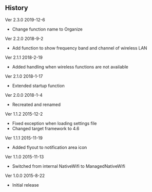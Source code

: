 ﻿## History

Ver 2.3.0 2019-12-6

 - Change function name to Organize

Ver 2.2.0 2018-9-2

 - Add function to show frequency band and channel of wireless LAN

Ver 2.1.1 2018-2-19

 - Added handling when wireless functions are not available

Ver 2.1.0 2018-1-17

 - Extended startup function

Ver 2.0.0 2018-1-4

 - Recreated and renamed

Ver 1.1.2 2015-12-2

 - Fixed exception when loading settings file
 - Changed target framework to 4.6

Ver 1.1.1 2015-11-19

 - Added flyout to notification area icon

Ver 1.1.0 2015-11-13

 - Switched from internal NativeWifi to ManagedNativeWifi

Ver 1.0.0 2015-8-22

 - Initial release